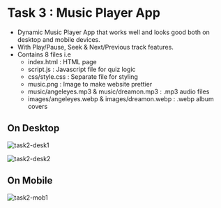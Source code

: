 # Task 3 : Music Player App
- Dynamic Music Player App that works well and looks good both on desktop and mobile devices.
- With Play/Pause, Seek & Next/Previous track features.
- Contains 8 files i.e 
  - index.html : HTML page
  - script.js : Javascript file for quiz logic
  - css/style.css : Separate file for styling
  - music.png : Image to make website prettier
  - music/angeleyes.mp3 & music/dreamon.mp3 : .mp3 audio files
  - images/angeleyes.webp & images/dreamon.webp : .webp album covers 

## On Desktop

![task2-desk1](https://github.com/etank0/sync-tasks/assets/89385145/22baea41-87a0-4d80-b537-0f4cd8adbd03)

![task2-desk2](https://github.com/etank0/sync-tasks/assets/89385145/56eb983a-1bfc-4964-aaf7-b0cec5036ac8)

## On Mobile

![task2-mob1](https://github.com/etank0/sync-tasks/assets/89385145/72fa6230-defb-4117-a8c5-984755535c96)
